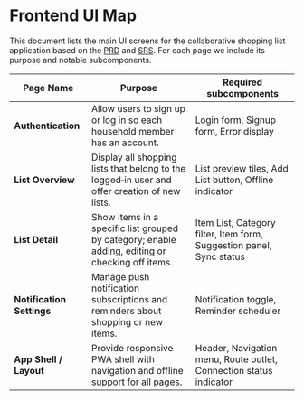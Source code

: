 # Frontend UI Map

This document lists the main UI screens for the collaborative shopping list application based on the [PRD](PRD.md) and [SRS](SRS.md). For each page we include its purpose and notable subcomponents.

| Page Name | Purpose | Required subcomponents |
|-----------|---------|-----------------------|
| **Authentication** | Allow users to sign up or log in so each household member has an account. | Login form, Signup form, Error display |
| **List Overview** | Display all shopping lists that belong to the logged‑in user and offer creation of new lists. | List preview tiles, Add List button, Offline indicator |
| **List Detail** | Show items in a specific list grouped by category; enable adding, editing or checking off items. | Item List, Category filter, Item form, Suggestion panel, Sync status |
| **Notification Settings** | Manage push notification subscriptions and reminders about shopping or new items. | Notification toggle, Reminder scheduler |
| **App Shell / Layout** | Provide responsive PWA shell with navigation and offline support for all pages. | Header, Navigation menu, Route outlet, Connection status indicator |

